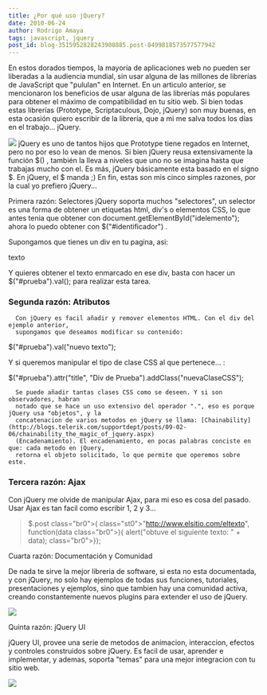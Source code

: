 ```yaml
---
title: ¿Por qué uso jQuery?
date: 2010-06-24
author: Rodrigo Amaya
tags: javascript, jquery
post_id: blog-3515952828243908885.post-8499818573577577942
---
```


En estos dorados tiempos, la mayoría de aplicaciones web no pueden ser
      liberadas a la audiencia mundial, sin usar alguna de las millones de librerías de JavaScript
      que "pululan" en Internet. En un articulo anterior, se mencionaron los beneficios de usar
      alguna de las librerías más populares para obtener el máximo de compatibilidad en tu sitio
      web. Si bien todas estas librerías (Prototype, Scriptaculous, Dojo, jQuery) son muy buenas, en
      esta ocasión quiero escribir de la librería, que a mi me salva todos los días en el trabajo...
      jQuery.

[![](http://3.bp.blogspot.com/_ayvorITawE4/SkD8ZuQG_JI/AAAAAAAACDg/33VKLTOS9xM/s320/jquery-logo.gif)](http://3.bp.blogspot.com/_ayvorITawE4/SkD8ZuQG_JI/AAAAAAAACDg/33VKLTOS9xM/s1600-h/jquery-logo.gif) jQuery es uno de
      tantos hijos que Prototype tiene regados en Internet, pero no por eso lo vean de menos. Si
      bien jQuery reusa extensivamente la función
      $() , también la lleva a niveles que uno no se imagina hasta que trabajas mucho
      con el. Es más, jQuery básicamente esta basado en el signo $. En jQuery, el $ manda ;) En fin, estas son mis cinco
      simples razones, por la cual yo prefiero jQuery...

Primera razón:
      Selectores
jQuery soporta muchos "selectores", un selector es
      una forma de obtener un etiquetas html, div's o elementos CSS, lo que antes tenia que obtener
      con document.getElementById("idelemento"); ahora lo puedo obtener con
      $("#identificador") .

Supongamos que tienes un div en tu pagina, asi: <div
      id="prueba">texto</div>

Y quieres
      obtener el texto enmarcado en ese div, basta con hacer un $("#prueba").val(); para realizar esta tarea.

### Segunda razón: Atributos

      Con jQuery es facil añadir y remover elementos HTML. Con el div del ejemplo anterior,
      supongamos que deseamos modificar su contenido:
$("#prueba").val("nuevo texto");

Y si
      queremos manipular el tipo de clase CSS al que pertenece... :

$("#prueba").attr("title", "Div de
      Prueba").addClass("nuevaClaseCSS");

      Se puede añadir tantas clases CSS como se deseen. Y si son observadores, habran
      notado que se hace un uso extensivo del operador ".", eso es porque jQuery usa "objetos", y la
      concatenacion de varios metodos en jQuery se llama: [Chainability](http://blogs.telerik.com/supportdept/posts/09-02-06/chainability_the_magic_of_jquery.aspx)
      (Encadenamiento). El encadenamiento, en pocas palabras conciste en que: cada metodo en jQuery,
      retorna el objeto solicitado, lo que permite que operemos sobre este.

### Tercera razón: Ajax

 Con jQuery me olvide de
      manipular Ajax, para mi eso es cosa del pasado. Usar Ajax es tan facil como escribir 1, 2 y
      3...

> $.post class="br0">( class="st0">"http://www.elsitio.com/eltexto",
> function(data class="br0">){
> alert("obtuve el
> siguiente texto: " + data); class="br0">});

Cuarta razón: Documentación y
      Comunidad

De nada te sirve la mejor libreria
      de software, si esta no esta documentada, y con jQuery, no solo hay ejemplos de todas sus
      funciones, tutoriales, presentaciones y ejemplos, sino que tambien hay una comunidad activa,
      creando constantemente nuevos plugins para extender el uso de jQuery.

[![](http://3.bp.blogspot.com/_ayvorITawE4/SkD8Z2oZCgI/AAAAAAAACDw/FuFLvnTTjXQ/s320/jquery12_colorcharge.png)](http://3.bp.blogspot.com/_ayvorITawE4/SkD8Z2oZCgI/AAAAAAAACDw/FuFLvnTTjXQ/s1600-h/jquery12_colorcharge.png)

Quinta razón: jQuery
      UI

jQuery UI, provee una serie de metodos de
      animacion, interaccion, efectos y controles construidos sobre jQuery. Es facil de usar,
      aprender e implementar, y ademas, soporta "temas" para una mejor integracion con tu sitio
      web.

[![](http://3.bp.blogspot.com/_ayvorITawE4/SkD8ZxsxG1I/AAAAAAAACDo/poR6fdeUVlc/s320/jquery_ui_logo.png)](http://3.bp.blogspot.com/_ayvorITawE4/SkD8ZxsxG1I/AAAAAAAACDo/poR6fdeUVlc/s1600-h/jquery_ui_logo.png)
